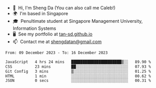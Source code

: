 <!---
tan-sd/tan-sd is a ✨ special ✨ repository because its `README.md` (this file) appears on your GitHub profile.
You can click the Preview link to take a look at your changes.
--->
- 👋  Hi, I'm Sheng Da (You can also call me Caleb!)
- 🌍  I'm based in Singapore
- 🎓  Penultimate student at Singapore Management University, Information Systems
- 🖥️  See my portfolio at [tan-sd.github.io](https://tan-sd.github.io/)
- 📫  Contact me at [shengdatan@gmail.com](mailto:shengdatan@gmail.com)

<!--START_SECTION:waka-->

```txt
From: 09 December 2023 - To: 16 December 2023

JavaScript   4 hrs 24 mins   ██████████████████████▒░░   89.90 %
CSS          23 mins         ██░░░░░░░░░░░░░░░░░░░░░░░   07.93 %
Git Config   3 mins          ▒░░░░░░░░░░░░░░░░░░░░░░░░   01.25 %
HTML         1 min           ░░░░░░░░░░░░░░░░░░░░░░░░░   00.62 %
JSON         0 secs          ░░░░░░░░░░░░░░░░░░░░░░░░░   00.31 %
```

<!--END_SECTION:waka-->
